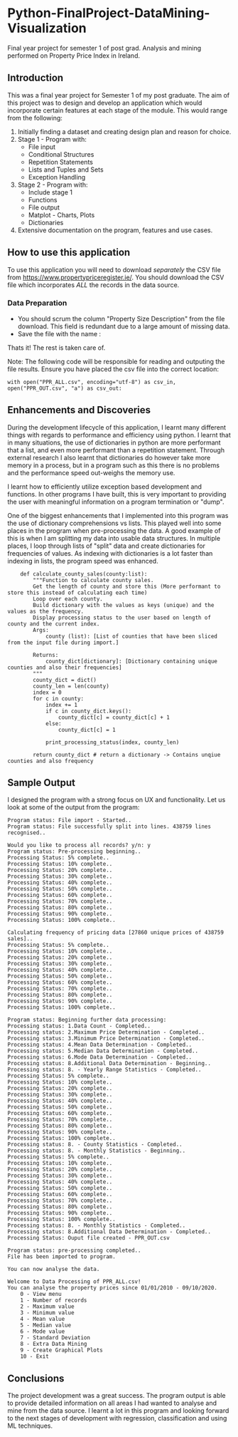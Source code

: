 # Python-FinalProject-DataMining-Visualization
 Final year project for semester 1 of post grad. Analysis and mining performed on Property Price Index in Ireland.

## Introduction
This was a final year project for Semester 1 of my post graduate. The aim of this project was to design and develop an application which would incorporate certain features at each stage of the module. This would range from the following:

1. Initially finding a dataset and creating design plan and reason for choice.
2. Stage 1 - Program with:
    * File input
    * Conditional Structures
    * Repetition Statements
    * Lists and Tuples and Sets
    * Exception Handling
3. Stage 2 - Program with:
    * Include stage 1
    * Functions
    * File output
    * Matplot - Charts, Plots
    * Dictionaries
4. Extensive documentation on the program, features and use cases.

## How to use this application
To use this application you will need to download _separately_ the CSV file from https://www.propertypriceregister.ie/.
You should download the CSV file which incorporates _ALL_ the records in the data source. 

### Data Preparation
* You should scrum the column "Property Size Description" from the file download. This field is redundant due to a large amount of missing data.
* Save the file with the name :

Thats it! The rest is taken care of.

Note: The following code will be responsible for reading and outputing the file results. Ensure you have placed the csv file into the correct location:

`
    with open("PPR_ALL.csv", encoding="utf-8") as csv_in, open("PPR_OUT.csv", "a") as csv_out:
`

## Enhancements and Discoveries
During the development lifecycle of this application, I learnt many different things with regards to performance and efficiency using python. I learnt that in many situations, the use of dictionaries in python are more performant that a list, and even more performant than a repetition statement. Through external research I also learnt that dictionaries do however take more memory in a process, but in a program such as this there is no problems and the performance speed out-weighs the memory use.

I learnt how to efficiently utilize exception based development and functions. In other programs I have built, this is very important to providing the user with meaningful information on a program termination or "dump". 

One of the biggest enhancements that I implemented into this program was the use of dictionary comprehensions vs lists. This played well into some places in the program when pre-processing the data. A good example of this is when I am splitting my data into usable data structures. In multiple places, I loop through lists of "split" data and create dictionaries for frequencies of values. As indexing with dictionaries is a lot faster than indexing in lists, the program speed was enhanced. 

```
    def calculate_county_sales(county:list):
        """Function to calculate county sales.
        Get the length of county and store this (More performant to store this instead of calculating each time)
        Loop over each county.
        Build dictionary with the values as keys (unique) and the values as the frequency.
        Display processing status to the user based on length of county and the current index.
        Args:
            county (list): [List of counties that have been sliced from the input file during import.]

        Returns:
            county_dict[dictionary]: [Dictionary containing unique counties and also their frequencies]
        """
        county_dict = dict()
        county_len = len(county)
        index = 0
        for c in county:
            index += 1
            if c in county_dict.keys():
                county_dict[c] = county_dict[c] + 1
            else:
                county_dict[c] = 1
            
            print_processing_status(index, county_len)
                
        return county_dict # return a dictionary -> Contains unqiue counties and also frequency
```

## Sample Output
I designed the program with a strong focus on UX and functionality.  Let us look at some of the output from the program:

```
Program status: File import - Started..
Program status: File successfully split into lines. 438759 lines recognised..

Would you like to process all records? y/n: y
Program status: Pre-processing beginning.. 
Processing Status: 5% complete..
Processing Status: 10% complete..
Processing Status: 20% complete..
Processing Status: 30% complete..
Processing Status: 40% complete..
Processing Status: 50% complete..
Processing Status: 60% complete..
Processing Status: 70% complete..
Processing Status: 80% complete..
Processing Status: 90% complete..
Processing Status: 100% complete..

Calculating frequency of pricing data [27860 unique prices of 438759 sales]..
Processing Status: 5% complete..
Processing Status: 10% complete..
Processing Status: 20% complete..
Processing Status: 30% complete..
Processing Status: 40% complete..
Processing Status: 50% complete..
Processing Status: 60% complete..
Processing Status: 70% complete..
Processing Status: 80% complete..
Processing Status: 90% complete..
Processing Status: 100% complete..

Program status: Beginning further data processing:
Processing status: 1.Data Count - Completed..
Processing status: 2.Maximum Price Determination - Completed.. 
Processing status: 3.Minimum Price Determination - Completed.. 
Processing status: 4.Mean Data Determination - Completed.. 
Processing status: 5.Median Data Determination - Completed.. 
Processing status: 6.Mode Data Determination - Completed.. 
Processing status: 8.Additional Data Determination - Beginning.. 
Processing status: 8. - Yearly Range Statistics - Completed..
Processing Status: 5% complete..
Processing Status: 10% complete..
Processing Status: 20% complete..
Processing Status: 30% complete..
Processing Status: 40% complete..
Processing Status: 50% complete..
Processing Status: 60% complete..
Processing Status: 70% complete..
Processing Status: 80% complete..
Processing Status: 90% complete..
Processing Status: 100% complete..
Processing status: 8. - County Statistics - Completed..
Processing status: 8. - Monthly Statistics - Beginning..
Processing Status: 5% complete..
Processing Status: 10% complete..
Processing Status: 20% complete..
Processing Status: 30% complete..
Processing Status: 40% complete..
Processing Status: 50% complete..
Processing Status: 60% complete..
Processing Status: 70% complete..
Processing Status: 80% complete..
Processing Status: 90% complete..
Processing Status: 100% complete..
Processing status: 8. - Monthly Statistics - Completed..
Processing status: 8.Additional Data Determination - Completed.. 
Processing Status: Ouput file created - PPR_OUT.csv

Program status: pre-processing completed..
File has been imported to program.

You can now analyse the data.

Welcome to Data Processing of PPR_ALL.csv!
You can analyse the property prices since 01/01/2010 - 09/10/2020.
    0 - View menu
    1 - Number of records
    2 - Maximum value
    3 - Minimum value
    4 - Mean value
    5 - Median value
    6 - Mode value 
    7 - Standard Deviation
    8 - Extra Data Mining
    9 - Create Graphical Plots
    10 - Exit

``` 


## Conclusions
The project development was a great success. The program output is able to provide detailed information on all areas I had wanted to analyse and mine from the data source. I learnt a lot in this program and looking forward to the next stages of development with regression, classification  and using ML techniques.

